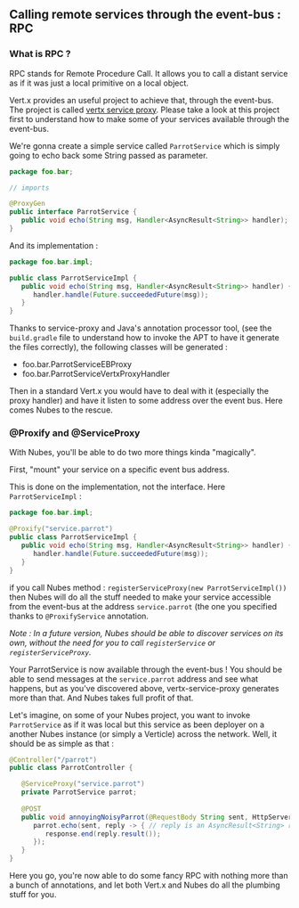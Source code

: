 ## Calling remote services through the event-bus : RPC

### What is RPC ?

RPC stands for Remote Procedure Call. It allows you to call a distant service as if it was just a local primitive on a local object.

Vert.x provides an useful project to achieve that, through the event-bus. The project is called [vertx service proxy](https://github.com/vert-x3/vertx-service-proxy). Please take a look at this project first to understand how to make some of your services available through the event-bus.

We're gonna create a simple service called `ParrotService` which is simply going to echo back some String passed as parameter.


```java
package foo.bar;

// imports

@ProxyGen
public interface ParrotService {
   public void echo(String msg, Handler<AsyncResult<String>> handler);
}
```

And its implementation :

```java
package foo.bar.impl;

public class ParrotServiceImpl {
   public void echo(String msg, Handler<AsyncResult<String>> handler) {
      handler.handle(Future.succeededFuture(msg));
   }
}
```

Thanks to service-proxy and Java's annotation processor tool, (see the `build.gradle` file to understand how to invoke the APT to have it generate the files correctly), the following classes will be generated : 

* foo.bar.ParrotServiceEBProxy
* foo.bar.ParrotServiceVertxProxyHandler


Then in a standard Vert.x you would have to deal with it (especially the proxy handler) and have it listen to some address over the event bus. Here comes Nubes to the rescue.


### @Proxify and @ServiceProxy

With Nubes, you'll be able to do two more things kinda "magically".


First, "mount" your service on a specific event bus address.

This is done on the implementation, not the interface. Here `ParrotServiceImpl` :

```java
package foo.bar.impl;

@Proxify("service.parrot")
public class ParrotServiceImpl {
   public void echo(String msg, Handler<AsyncResult<String>> handler) {
      handler.handle(Future.succeededFuture(msg));
   }
}
```

if you call Nubes method : `registerServiceProxy(new ParrotServiceImpl())` then Nubes will do all the stuff needed to make your service accessible from the event-bus at the address `service.parrot` (the one you specified thanks to `@ProxifyService` annotation.

*Note : In a future version, Nubes should be able to discover services on its own, without the need for you to call `registerService` or `registerServiceProxy`.*

Your ParrotService is now available through the event-bus ! You should be able to send messages at the `service.parrot` address and see what happens, but as you've discovered above, vertx-service-proxy generates more than that. And Nubes takes full profit of that.


Let's imagine, on some of your Nubes project, you want to invoke `ParrotService` as if it was local but this service as been deployer on a another Nubes instance (or simply a Verticle) across the network. Well, it should be as simple as that : 


```java
@Controller("/parrot")
public class ParrotController {

   @ServiceProxy("service.parrot")
   private ParrotService parrot;
   
   @POST
   public void annoyingNoisyParrot(@RequestBody String sent, HttpServerResponse response) {
      parrot.echo(sent, reply -> { // reply is an AsyncResult<String> remember
         response.end(reply.result());
      });
   }
}
``` 

Here you go, you're now able to do some fancy RPC with nothing more than a bunch of annotations, and let both Vert.x and Nubes do all the plumbing stuff for you.